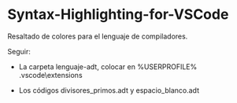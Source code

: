 # Syntax-Highlighting-for-VSCode

Resaltado de colores para el lenguaje de compiladores.

Seguir:

- La carpeta lenguaje-adt, colocar en %USERPROFILE% \.vscode\extensions

- Los códigos divisores_primos.adt y espacio_blanco.adt

